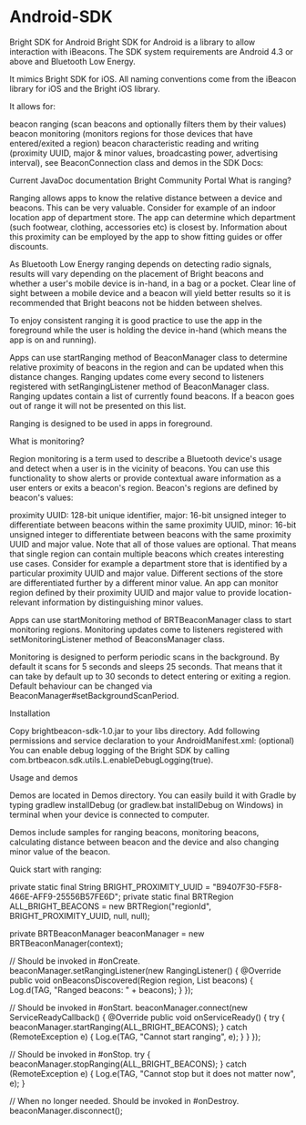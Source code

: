 Android-SDK
=========== 

Bright SDK for Android Bright SDK for Android is a library to allow interaction with iBeacons. The SDK system requirements are Android 4.3 or above and Bluetooth Low Energy.

It mimics Bright SDK for iOS. All naming conventions come from the iBeacon library for iOS and the Bright iOS library.

It allows for:

beacon ranging (scan beacons and optionally filters them by their values) beacon monitoring (monitors regions for those devices that have entered/exited a region) beacon characteristic reading and writing (proximity UUID, major & minor values, broadcasting power, advertising interval), see BeaconConnection class and demos in the SDK Docs:

Current JavaDoc documentation Bright Community Portal What is ranging?

Ranging allows apps to know the relative distance between a device and beacons. This can be very valuable. Consider for example of an indoor location app of department store. The app can determine which department (such footwear, clothing, accessories etc) is closest by. Information about this proximity can be employed by the app to show fitting guides or offer discounts.

As Bluetooth Low Energy ranging depends on detecting radio signals, results will vary depending on the placement of Bright beacons and whether a user's mobile device is in-hand, in a bag or a pocket. Clear line of sight between a mobile device and a beacon will yield better results so it is recommended that Bright beacons not be hidden between shelves.

To enjoy consistent ranging it is good practice to use the app in the foreground while the user is holding the device in-hand (which means the app is on and running).

Apps can use startRanging method of BeaconManager class to determine relative proximity of beacons in the region and can be updated when this distance changes. Ranging updates come every second to listeners registered with setRangingListener method of BeaconManager class. Ranging updates contain a list of currently found beacons. If a beacon goes out of range it will not be presented on this list.

Ranging is designed to be used in apps in foreground.

What is monitoring?

Region monitoring is a term used to describe a Bluetooth device's usage and detect when a user is in the vicinity of beacons. You can use this functionality to show alerts or provide contextual aware information as a user enters or exits a beacon's region. Beacon's regions are defined by beacon's values:

proximity UUID: 128-bit unique identifier, major: 16-bit unsigned integer to differentiate between beacons within the same proximity UUID, minor: 16-bit unsigned integer to differentiate between beacons with the same proximity UUID and major value. Note that all of those values are optional. That means that single region can contain multiple beacons which creates interesting use cases. Consider for example a department store that is identified by a particular proximity UUID and major value. Different sections of the store are differentiated further by a different minor value. An app can monitor region defined by their proximity UUID and major value to provide location-relevant information by distinguishing minor values.

Apps can use startMonitoring method of BRTBeaconManager class to start monitoring regions. Monitoring updates come to listeners registered with setMonitoringListener method of BeaconsManager class.

Monitoring is designed to perform periodic scans in the background. By default it scans for 5 seconds and sleeps 25 seconds. That means that it can take by default up to 30 seconds to detect entering or exiting a region. Default behaviour can be changed via BeaconManager#setBackgroundScanPeriod.

Installation

Copy brightbeacon-sdk-1.0.jar to your libs directory. Add following permissions and service declaration to your AndroidManifest.xml: (optional) You can enable debug logging of the Bright SDK by calling com.brtbeacon.sdk.utils.L.enableDebugLogging(true).

Usage and demos

Demos are located in Demos directory. You can easily build it with Gradle by typing gradlew installDebug (or gradlew.bat installDebug on Windows) in terminal when your device is connected to computer.

Demos include samples for ranging beacons, monitoring beacons, calculating distance between beacon and the device and also changing minor value of the beacon.

Quick start with ranging:

private static final String BRIGHT_PROXIMITY_UUID = "B9407F30-F5F8-466E-AFF9-25556B57FE6D"; private static final BRTRegion ALL_BRIGHT_BEACONS = new BRTRegion("regionId", BRIGHT_PROXIMITY_UUID, null, null);

private BRTBeaconManager beaconManager = new BRTBeaconManager(context);

// Should be invoked in #onCreate. beaconManager.setRangingListener(new RangingListener() { @Override public void onBeaconsDiscovered(Region region, List beacons) { Log.d(TAG, "Ranged beacons: " + beacons); } });

// Should be invoked in #onStart. beaconManager.connect(new ServiceReadyCallback() { @Override public void onServiceReady() { try { beaconManager.startRanging(ALL_BRIGHT_BEACONS); } catch (RemoteException e) { Log.e(TAG, "Cannot start ranging", e); } } });

// Should be invoked in #onStop. try { beaconManager.stopRanging(ALL_BRIGHT_BEACONS); } catch (RemoteException e) { Log.e(TAG, "Cannot stop but it does not matter now", e); }

// When no longer needed. Should be invoked in #onDestroy. beaconManager.disconnect();

